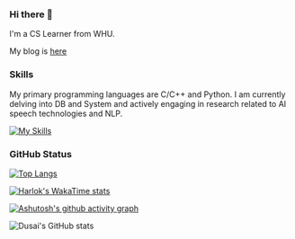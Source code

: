 ### Hi there 👋
I'm a CS Learner from WHU.

My blog is [here](https://zymatrix.top/)

### Skills

My primary programming languages are C/C++ and Python. I am currently delving into DB and System and actively engaging in research related to AI speech technologies and NLP.

[![My Skills](https://skillicons.dev/icons?i=arch,c,cpp,rust,cmake,java,ai,latex,linux,md,neovim,mysql,py,pytorch,vim,vscode,git&perline=8)](https://skillicons.dev)

### GitHub Status

[![Top Langs](https://github-readme-stats.vercel.app/api/top-langs/?username=showlibia&layout=compact)](https://github.com/anuraghazra/github-readme-stats)

[![Harlok's WakaTime stats](https://github-readme-stats.vercel.app/api/wakatime?username=zymatrix&display_format=compact)](https://github.com/anuraghazra/github-readme-stats)

[![Ashutosh's github activity graph](https://github-readme-activity-graph.vercel.app/graph?username=showlibia&theme=tokyo-night)](https://github.com/ashutosh00710/github-readme-activity-graph)
<!--
**showlibia/showlibia** is a ✨ _special_ ✨ repository because its `README.md` (this file) appears on your GitHub profile.

Here are some ideas to get you started:

- 🔭 I’m currently working on ...
- 🌱 I’m currently learning ...
- 👯 I’m looking to collaborate on ...
- 🤔 I’m looking for help with ...
- 💬 Ask me about ...
- 📫 How to reach me: ...
- 😄 Pronouns: ...
- ⚡ Fun fact: ...
-->
![Dusai's GitHub stats](https://github-readme-stats.vercel.app/api?username=showlibia&&show_icons=true&theme=tokyonight)
